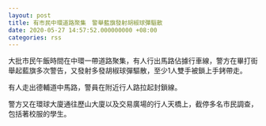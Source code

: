 ```yaml
---
layout: post
title: 有市民中環道路聚集　警舉藍旗發射胡椒球彈驅散
date: 2020-05-27 14:57:52.000000000 +08:00
categories: rss
---
```


大批市民午飯時間在中環一帶道路聚集，有人行出馬路佔據行車線，警方在畢打街舉起藍旗多次警告，又發射多發胡椒球彈驅散，至少1人雙手被鎖上手銬帶走。

有人走出德輔道中馬路，警員在附近行人路拉起封鎖線。

警方又在環球大廈通往歷山大廈以及交易廣場的行人天橋上，截停多名市民調查，包括著校服的學生。
